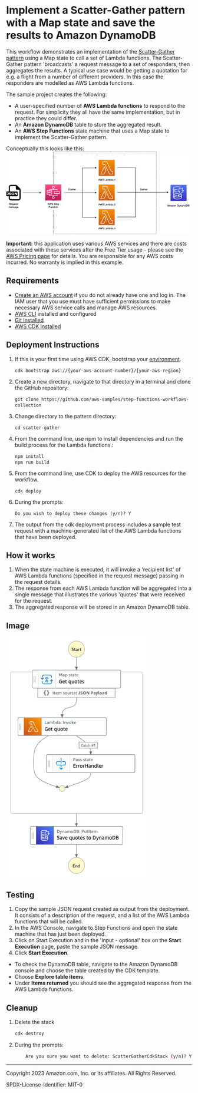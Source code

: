 # Implement a Scatter-Gather pattern with a Map state and save the results to Amazon DynamoDB

This workflow demonstrates an implementation of the [Scatter-Gather pattern](https://www.enterpriseintegrationpatterns.com/patterns/messaging/BroadcastAggregate.html) using a Map state to call a set of Lambda functions. The Scatter-Gather pattern 'broadcasts' a request message to a set of responders, then aggregates the results. A typical use case would be getting a quotation for e.g. a flight from a number of different providers. In this case the responders are modelled as AWS Lambda functions.

The sample project creates the following:
* A user-specified number of **AWS Lambda functions** to respond to the request. For simplicity they all have the same implementation, but in practice they could differ.
* An **Amazon DynamoDB** table to store the aggregated result.
* An **AWS Step Functions** state machine that uses a Map state to implement the Scatter-Gather pattern.

Conceptually this looks like this:
![image](./resources/scatter-gather-concept.png)

**Important:** this application uses various AWS services and there are costs associated with these services after the Free Tier usage - please see the [AWS Pricing page](https://aws.amazon.com/pricing/) for details. You are responsible for any AWS costs incurred. No warranty is implied in this example.

## Requirements

* [Create an AWS account](https://portal.aws.amazon.com/gp/aws/developer/registration/index.html) if you do not already have one and log in. The IAM user that you use must have sufficient permissions to make necessary AWS service calls and manage AWS resources.
* [AWS CLI](https://docs.aws.amazon.com/cli/latest/userguide/install-cliv2.html) installed and configured
* [Git Installed](https://git-scm.com/book/en/v2/Getting-Started-Installing-Git)
* [AWS CDK Installed](https://docs.aws.amazon.com/cdk/v2/guide/getting_started.html#getting_started_install)

## Deployment Instructions

1. If this is your first time using AWS CDK, bootstrap your [environment](https://docs.aws.amazon.com/cdk/v2/guide/getting_started.html#getting_started_bootstrap).
    ```
    cdk bootstrap aws://{your-aws-account-number}/{your-aws-region} 
    ```
2. Create a new directory, navigate to that directory in a terminal and clone the GitHub repository:
    ``` 
    git clone https://github.com/aws-samples/step-functions-workflows-collection
    ```
3. Change directory to the pattern directory:
    ```
    cd scatter-gather
    ```
4. From the command line, use npm to install dependencies and run the build process for the Lambda functions.:
    ```
    npm install
    npm run build
    ```
5. From the command line, use CDK to deploy the AWS resources for the workflow.
    ```
    cdk deploy
    ```
6. During the prompts:
    ```
    Do you wish to deploy these changes (y/n)? Y
    ```
7. The output from the cdk deployment process includes a sample test request with a machine-generated list of the AWS Lambda functions that have been deployed.

## How it works

1. When the state machine is executed, it will invoke a 'recipient list' of AWS Lambda functions (specified in the request message) passing in the request details.
2. The response from each AWS Lambda function will be aggregated into a single message that illustrates the various 'quotes' that were received for the request. 
3. The aggregated response will be stored in an Amazon DynamoDB table. 

## Image
![image](./resources/stepfunctions_graph.png)

## Testing
1. Copy the sample JSON request created as output from the deployment. It consists of a description of the request, and a list of the AWS Lambda functions that will be called.
2. In the AWS Console, navigate to Step Functions and open the state machine that has just been deployed.
3. Click on Start Execution and in the 'Input - optional' box on the **Start Execution** page, paste the sample JSON message.
4. Click **Start Execution**.

* To check the DynamoDB table, navigate to the Amazon DynamoDB console and choose the table created by the CDK template.
* Choose **Explore table items**.
* Under **Items returned** you should see the aggregated response from the AWS Lambda functions.


## Cleanup
 
1. Delete the stack
    ```bash
    cdk destroy
    ```
1. During the prompts:
    ```bash
        Are you sure you want to delete: ScatterGatherCdkStack (y/n)? Y
    ```
----
Copyright 2023 Amazon.com, Inc. or its affiliates. All Rights Reserved.

SPDX-License-Identifier: MIT-0
